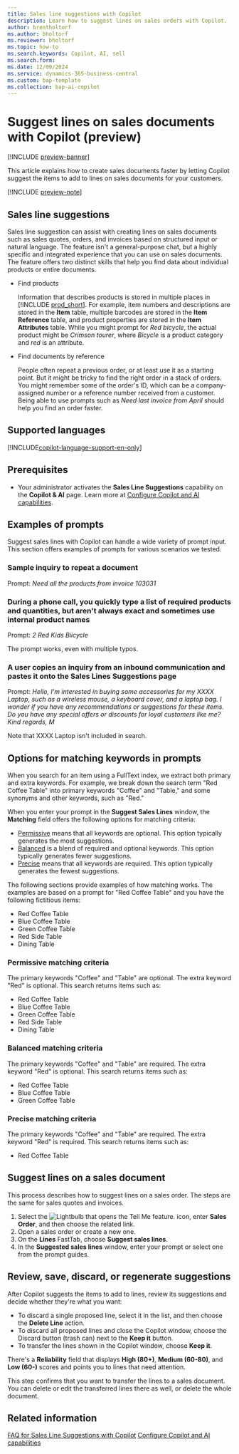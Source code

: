 ```yaml
---
title: Sales line suggestions with Copilot
description: Learn how to suggest lines on sales orders with Copilot.
author: brentholtorf
ms.author: bholtorf
ms.reviewer: bholtorf
ms.topic: how-to
ms.search.keywords: Copilot, AI, sell
ms.search.form:
ms.date: 12/09/2024
ms.service: dynamics-365-business-central
ms.custom: bap-template
ms.collection: bap-ai-copilot
---
```


# Suggest lines on sales documents with Copilot (preview)

[!INCLUDE [preview-banner](~/../shared-content/shared/preview-includes/preview-banner.md)]

This article explains how to create sales documents faster by letting Copilot suggest the items to add to lines on sales documents for your customers.

[!INCLUDE [preview-note](~/../shared-content/shared/preview-includes/production-ready-preview-dynamics365.md)]

## Sales line suggestions

Sales line suggestion can assist with creating lines on sales documents such as sales quotes, orders, and invoices based on structured input or natural language. The feature isn't a general-purpose chat, but a highly specific and integrated experience that you can use on sales documents. The feature offers two distinct skills that help you find data about individual products or entire documents.

- Find products

  Information that describes products is stored in multiple places in [!INCLUDE [prod_short](includes/prod_short.md)]. For example, item numbers and descriptions are stored in the **Item** table, multiple barcodes are stored in the **Item Reference** table, and product properties are stored in the **Item Attributes** table. While you might prompt for *Red bicycle*, the actual product might be *Crimson tourer*, where *Bicycle* is a product category and *red* is an attribute.

- Find documents by reference

  People often repeat a previous order, or at least use it as a starting point. But it might be tricky to find the right order in a stack of orders. You might remember some of the order's ID, which can be a company-assigned number or a reference number received from a customer. Being able to use prompts such as *Need last invoice from April* should help you find an order faster.

## Supported languages

[!INCLUDE[copilot-language-support-en-only](includes/copilot-language-support-en-only.md)]

## Prerequisites

- Your administrator activates the **Sales Line Suggestions** capability on the **Copilot & AI** page. Learn more at [Configure Copilot and AI capabilities](enable-ai.md).

## Examples of prompts

Suggest sales lines with Copilot can handle a wide variety of prompt input. This section offers examples of prompts for various scenarios we tested.

### Sample inquiry to repeat a document

Prompt: *Need all the products from invoice 103031*

### During a phone call, you quickly type a list of required products and quantities, but aren't always exact and sometimes use internal product names

Prompt: *2 Red Kids Biicycle*

The prompt works, even with multiple typos.

### A user copies an inquiry from an inbound communication and pastes it onto the Sales Lines Suggestions page

Prompt: *Hello, I'm interested in buying some accessories for my XXXX Laptop, such as a wireless mouse, a keyboard cover, and a laptop bag. I wonder if you have any recommendations or suggestions for these items. Do you have any special offers or discounts for loyal customers like me? Kind regards, M*

Note that XXXX Laptop isn't included in search.

## Options for matching keywords in prompts

When you search for an item using a FullText index, we extract both primary and extra keywords. For example, we break down the search term "Red Coffee Table" into primary keywords "Coffee" and "Table," and some synonyms and other keywords, such as "Red."

When you enter your prompt in the **Suggest Sales Lines** window, the **Matching** field offers the following options for matching criteria:

- [Permissive](#permissive-matching-criteria) means that all keywords are optional. This option typically generates the most suggestions.
- [Balanced](#balanced-matching-criteria) is a blend of required and optional keywords. This option typically generates fewer suggestions.
- [Precise](#precise-matching-criteria) means that all keywords are required. This option typically generates the fewest suggestions.

The following sections provide examples of how matching works. The examples are based on a prompt for "Red Coffee Table" and you have the following fictitious items:

- Red Coffee Table
- Blue Coffee Table
- Green Coffee Table
- Red Side Table
- Dining Table

### Permissive matching criteria

The primary keywords "Coffee" and "Table" are optional. The extra keyword "Red" is optional. This search returns items such as:

- Red Coffee Table
- Blue Coffee Table
- Green Coffee Table
- Red Side Table
- Dining Table

### Balanced matching criteria

The primary keywords "Coffee" and "Table" are required. The extra keyword "Red" is optional. This search returns items such as:

- Red Coffee Table
- Blue Coffee Table
- Green Coffee Table

### Precise matching criteria

The primary keywords "Coffee" and "Table" are required. The extra keyword "Red" is required. This search returns items such as:

- Red Coffee Table

## Suggest lines on a sales document

This process describes how to suggest lines on a sales order. The steps are the same for sales quotes and invoices.

1. Select the ![Lightbulb that opens the Tell Me feature.](media/ui-search/search_small.png "Tell me what you want to do") icon, enter **Sales Order**, and then choose the related link.
1. Open a sales order or create a new one.
1. On the **Lines** FastTab, choose **Suggest sales lines**.
1. In the **Suggested sales lines** window, enter your prompt or select one from the prompt guides.

## Review, save, discard, or regenerate suggestions

After Copilot suggests the items to add to lines, review its suggestions and decide whether they're what you want:

- To discard a single proposed line, select it in the list, and then choose the **Delete Line** action.
- To discard all proposed lines and close the Copilot window, choose the Discard button (trash can) next to the **Keep it** button.
- To transfer the lines shown in the Copilot window, choose **Keep it**. 

There's a **Reliability** field that displays **High (80+)**, **Medium (60-80)**, and **Low (60-)** scores and points you to lines that need attention.

This step confirms that you want to transfer the lines to a sales document. You can delete or edit the transferred lines there as well, or delete the whole document.

## Related information

[FAQ for Sales Line Suggestions with Copilot](faq-sales-suggest-sales-lines-with-copilot.md)
[Configure Copilot and AI capabilities](enable-ai.md)
